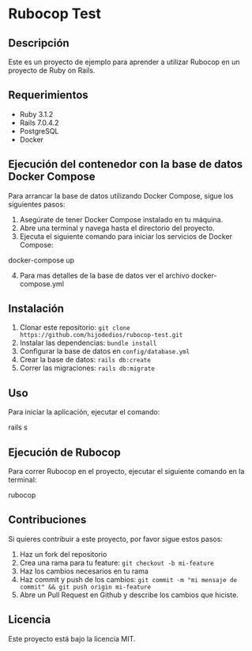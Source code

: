 # Rubocop Test

## Descripción

Este es un proyecto de ejemplo para aprender a utilizar Rubocop en un proyecto de Ruby on Rails.

## Requerimientos

- Ruby 3.1.2
- Rails 7.0.4.2
- PostgreSQL
- Docker

## Ejecución del contenedor con la  base de datos Docker Compose

Para arrancar la base de datos utilizando Docker Compose, sigue los siguientes pasos:

1. Asegúrate de tener Docker Compose instalado en tu máquina.
2. Abre una terminal y navega hasta el directorio del proyecto.
3. Ejecuta el siguiente comando para iniciar los servicios de Docker Compose:

docker-compose up

4. Para mas detalles de la base de datos ver el archivo docker-compose.yml

## Instalación

1. Clonar este repositorio: `git clone https://github.com/hijodedios/rubocop-test.git`
2. Instalar las dependencias: `bundle install`
3. Configurar la base de datos en `config/database.yml`
4. Crear la base de datos: `rails db:create`
5. Correr las migraciones: `rails db:migrate`

## Uso

Para iniciar la aplicación, ejecutar el comando:

rails s

## Ejecución de Rubocop

Para correr Rubocop en el proyecto, ejecutar el siguiente comando en la terminal:

rubocop


## Contribuciones

Si quieres contribuir a este proyecto, por favor sigue estos pasos:

1. Haz un fork del repositorio
2. Crea una rama para tu feature: `git checkout -b mi-feature`
3. Haz los cambios necesarios en tu rama
4. Haz commit y push de los cambios: `git commit -m "mi mensaje de commit" && git push origin mi-feature`
5. Abre un Pull Request en Github y describe los cambios que hiciste.

## Licencia

Este proyecto está bajo la licencia MIT.

